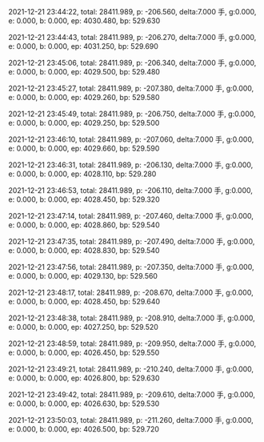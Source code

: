 2021-12-21 23:44:22, total: 28411.989, p: -206.560, delta:7.000 手, g:0.000, e: 0.000, b: 0.000, ep: 4030.480, bp: 529.630

2021-12-21 23:44:43, total: 28411.989, p: -206.270, delta:7.000 手, g:0.000, e: 0.000, b: 0.000, ep: 4031.250, bp: 529.690

2021-12-21 23:45:06, total: 28411.989, p: -206.340, delta:7.000 手, g:0.000, e: 0.000, b: 0.000, ep: 4029.500, bp: 529.480

2021-12-21 23:45:27, total: 28411.989, p: -207.380, delta:7.000 手, g:0.000, e: 0.000, b: 0.000, ep: 4029.260, bp: 529.580

2021-12-21 23:45:49, total: 28411.989, p: -206.750, delta:7.000 手, g:0.000, e: 0.000, b: 0.000, ep: 4029.250, bp: 529.500

2021-12-21 23:46:10, total: 28411.989, p: -207.060, delta:7.000 手, g:0.000, e: 0.000, b: 0.000, ep: 4029.660, bp: 529.590

2021-12-21 23:46:31, total: 28411.989, p: -206.130, delta:7.000 手, g:0.000, e: 0.000, b: 0.000, ep: 4028.110, bp: 529.280

2021-12-21 23:46:53, total: 28411.989, p: -206.110, delta:7.000 手, g:0.000, e: 0.000, b: 0.000, ep: 4028.450, bp: 529.320

2021-12-21 23:47:14, total: 28411.989, p: -207.460, delta:7.000 手, g:0.000, e: 0.000, b: 0.000, ep: 4028.860, bp: 529.540

2021-12-21 23:47:35, total: 28411.989, p: -207.490, delta:7.000 手, g:0.000, e: 0.000, b: 0.000, ep: 4028.830, bp: 529.540

2021-12-21 23:47:56, total: 28411.989, p: -207.350, delta:7.000 手, g:0.000, e: 0.000, b: 0.000, ep: 4029.130, bp: 529.560

2021-12-21 23:48:17, total: 28411.989, p: -208.670, delta:7.000 手, g:0.000, e: 0.000, b: 0.000, ep: 4028.450, bp: 529.640

2021-12-21 23:48:38, total: 28411.989, p: -208.910, delta:7.000 手, g:0.000, e: 0.000, b: 0.000, ep: 4027.250, bp: 529.520

2021-12-21 23:48:59, total: 28411.989, p: -209.950, delta:7.000 手, g:0.000, e: 0.000, b: 0.000, ep: 4026.450, bp: 529.550

2021-12-21 23:49:21, total: 28411.989, p: -210.240, delta:7.000 手, g:0.000, e: 0.000, b: 0.000, ep: 4026.800, bp: 529.630

2021-12-21 23:49:42, total: 28411.989, p: -209.610, delta:7.000 手, g:0.000, e: 0.000, b: 0.000, ep: 4026.630, bp: 529.530

2021-12-21 23:50:03, total: 28411.989, p: -211.260, delta:7.000 手, g:0.000, e: 0.000, b: 0.000, ep: 4026.500, bp: 529.720